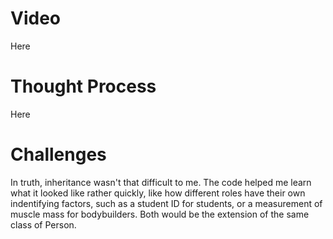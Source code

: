 # Video
Here
# Thought Process
Here
# Challenges
In truth, inheritance wasn't that difficult to me. The code helped me learn what it looked like rather quickly, like how different roles have their own indentifying factors, such as a student ID for students, or a measurement of muscle mass for bodybuilders. Both would be the extension of the same class of Person.
